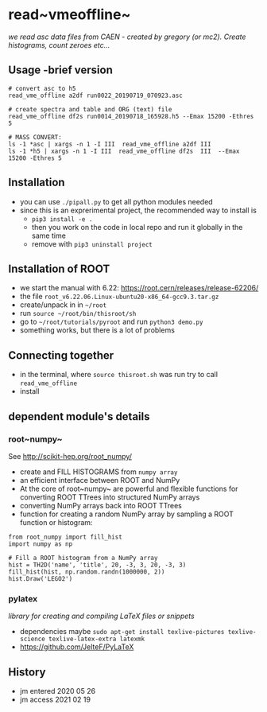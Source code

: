 read~vmeoffline~
================

*we read asc data files from CAEN - created by gregory (or mc2). Create
histograms, count zeroes etc...*

Usage -brief version
--------------------

``` {.shell}
# convert asc to h5
read_vme_offline a2df run0022_20190719_070923.asc

# create spectra and table and ORG (text) file
read_vme_offline df2s run0014_20190718_165928.h5 --Emax 15200 -Ethres 5

# MASS CONVERT:
ls -1 *asc | xargs -n 1 -I III  read_vme_offline a2df III
ls -1 *h5 | xargs -n 1 -I III  read_vme_offline df2s  III  --Emax 15200 -Ethres 5

```

Installation
------------

-   you can use `./pipall.py` to get all python modules needed
-   since this is an exprerimental project, the recommended way to
    install is
    -   `pip3 install -e .`
    -   then you work on the code in local repo and run it globally in
        the same time
    -   remove with `pip3 uninstall project`

Installation of ROOT
--------------------

-   we start the manual with 6.22:
    <https://root.cern/releases/release-62206/>
-   the file `root_v6.22.06.Linux-ubuntu20-x86_64-gcc9.3.tar.gz`
-   create/unpack in in `~/root`
-   run `source ~/root/bin/thisroot/sh`
-   go to `~/root/tutorials/pyroot` and run `python3 demo.py`
-   something works, but there is a lot of problems

Connecting together
-------------------

-   in the terminal, where `source thisroot.sh` was run try to call
    `read_vme_offline`
-   install

dependent module\'s details
---------------------------

### root~numpy~

See <http://scikit-hep.org/root_numpy/>

-   create and FILL HISTOGRAMS from `numpy array`
-   an efficient interface between ROOT and NumPy
-   At the core of root~numpy~ are powerful and flexible functions for
    converting ROOT TTrees into structured NumPy arrays
-   converting NumPy arrays back into ROOT TTrees
-   function for creating a random NumPy array by sampling a ROOT
    function or histogram:

``` {.python}
from root_numpy import fill_hist
import numpy as np

# Fill a ROOT histogram from a NumPy array
hist = TH2D('name', 'title', 20, -3, 3, 20, -3, 3)
fill_hist(hist, np.random.randn(1000000, 2))
hist.Draw('LEGO2')
```

### pylatex

*library for creating and compiling LaTeX files or snippets*

-   dependencies maybe
    `sudo apt-get install texlive-pictures texlive-science texlive-latex-extra latexmk`
-   <https://github.com/JelteF/PyLaTeX>

History
-------

-   jm entered 2020 05 26
-   jm access 2021 02 19
